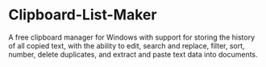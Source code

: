 # Clipboard-List-Maker
A free clipboard manager for Windows with support for storing the history of all copied text, with the ability to edit, search and replace, filter, sort, number, delete duplicates, and extract and paste text data into documents.
